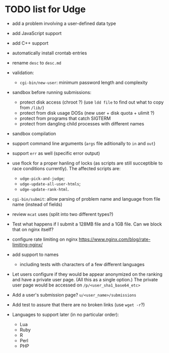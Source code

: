 TODO list for Udge
==================

* add a problem involving a user-defined data type

* add JavaScript support

* add C++ support

* automatically install crontab entries

* rename `desc` to `desc.md`

* validation:

	- `cgi-bin/new-user`: minimum password length and complexity

* sandbox before running submissions:
	- protect disk access (chroot ?)
	  (use `ldd file` to find out what to copy from `/lib/`)
	- protect from disk usage DOSs (new user + disk quota + ulimit ?)
	- protect from programs that catch SIGTERM
	- protect from dangling child processes with different names

* sandbox compilation

* support command line arguments (`args` file aditionally to `in` and `out`)

* support `err` as well (specific error output)

* use flock for a proper hanling of locks (as scripts are still succeptible to
  race conditions currently).  The affected scripts are:

	- `udge-pick-and-judge`;
	- `udge-update-all-user-htmls`;
	- `udge-update-rank-html`.

* `cgi-bin/submit`: allow parsing of problem name and language from file name (instead of fields)

* review `mcat` uses (split into two different types?)

* Test what happens if I submit a 128MB file and a 1GB file.
  Can we block that on nginx itself?

* configure rate limiting on nginx
  https://www.nginx.com/blog/rate-limiting-nginx/

* add support to names
	- including tests with characters of a few different languages

* Let users configure if they would be appear anonymized on the ranking and
  have a private user page.  (All this as a single option.)
  The private user page would be accessed on `/p/<user_sha1_base64_etc>`

* Add a user's submission page?  `u/<user_name>/submissions`

* Add test to assure that there are no broken links (use `wget -r`?)

* Languages to support later (in no particular order):

	- Lua
	- Ruby
	- R
	- Perl
	- PHP
